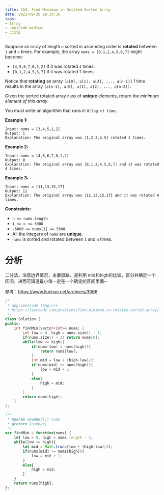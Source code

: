 ```yaml
---
title: 153. Find Minimum in Rotated Sorted Array
date: 2021-09-20 19:38:36
tags:
- Array
- LeetCode-medium
- 二分法
---
```


Suppose an array of length `n` sorted in ascending order is **rotated** between `1` and `n` times. For example, the array `nums = [0,1,2,4,5,6,7]` might become:

- `[4,5,6,7,0,1,2]` if it was rotated `4` times.
- `[0,1,2,4,5,6,7]` if it was rotated `7` times.

Notice that **rotating** an array `[a[0], a[1], a[2], ..., a[n-1]]` 1 time results in the array `[a[n-1], a[0], a[1], a[2], ..., a[n-2]]`.

Given the sorted rotated array `nums` of **unique** elements, return *the minimum element of this array*.

You must write an algorithm that runs in `O(log n) time.`

 <!-- more -->

**Example 1:**

```
Input: nums = [3,4,5,1,2]
Output: 1
Explanation: The original array was [1,2,3,4,5] rotated 3 times.
```

**Example 2:**

```
Input: nums = [4,5,6,7,0,1,2]
Output: 0
Explanation: The original array was [0,1,2,4,5,6,7] and it was rotated 4 times.
```

**Example 3:**

```
Input: nums = [11,13,15,17]
Output: 11
Explanation: The original array was [11,13,15,17] and it was rotated 4 times. 
```

 

**Constraints:**

- `n == nums.length`
- `1 <= n <= 5000`
- `-5000 <= nums[i] <= 5000`
- All the integers of `nums` are **unique**.
- `nums` is sorted and rotated between `1` and `n` times.

# 分析

二分法，注意边界情况，主要思路，是利用 mid和high的比较，区分并确定一个区间，进而可知道最小值一定在一个确定的区间里面~

参考：https://www.liuchuo.net/archives/3066

```c++
/*
 * app:leetcode lang:c++
 * https://leetcode.com/problems/find-minimum-in-rotated-sorted-array/
 */
class Solution {
public:
    int findMin(vector<int>& nums) {
        int low = 0, high = nums.size() - 1;
        if(nums.size() < 2) return nums[0];
        while(low <= high){
            if(nums[low] < nums[high]){
                return nums[low];
            }
            int mid = low + (high-low)/2;
            if(nums[mid] >= nums[high]){
                low = mid + 1;
            }
            else{
                high = mid;
            }
        }
        return nums[high];
    }
};
```

```js
/**
 * @param {number[]} nums
 * @return {number}
 */
var findMin = function(nums) {
    let low = 0, high = nums.length - 1;
    while(low <= high){
        let mid = Math.trunc(low + (high-low)/2);
        if(nums[mid] >= nums[high]){
            low = mid + 1;
        }
        else{
            high = mid;
        }
    }
    return nums[high];
};
```

